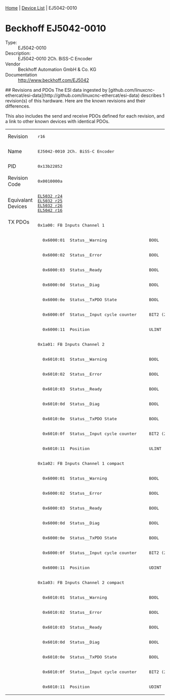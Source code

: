 <div class="nav"><a href="/esi-data">Home</a> | <a href="/esi-data/devices">Device List</a> | EJ5042-0010</div>

#  Beckhoff EJ5042-0010

<dl>
  <dt>Type:</dt><dd>EJ5042-0010</dd>
  <dt>Description:</dt><dd>EJ5042-0010 2Ch. BiSS-C Encoder</dd>
  <dt>Vendor</dt><dd>Beckhoff Automation GmbH & Co. KG</dd>
  <dt>Documentation</dt><dd><a href="http://www.beckhoff.com/EJ5042">http://www.beckhoff.com/EJ5042</a></dd>
</dl>
## Revisions and PDOs
The ESI data ingested by [github.com/linuxcnc-ethercat/esi-data](http://github.com/linuxcnc-ethercat/esi-data) describes 1 revision(s) of this hardware.  Here are the known revisions and their differences.

This also includes the send and receive PDOs defined for each revision, and a link to other known devices with identical PDOs.

<table>
<tr >
<td class="first">Revision</td>
<td ><pre>r16</pre></td>
</tr>
<tr >
<td class="first">Name</td>
<td ><pre>EJ5042-0010 2Ch. BiSS-C Encoder</pre></td>
</tr>
<tr >
<td class="first">PID</td>
<td ><pre>0x13b22852</pre></td>
</tr>
<tr >
<td class="first">Revision Code</td>
<td ><pre>0x0010000a</pre></td>
</tr>
<tr >
<td class="first">Equivalant Devices</td>
<td ><pre><a href="EL5032">EL5032 r24</a><br/><a href="EL5032">EL5032 r25</a><br/><a href="EL5032">EL5032 r26</a><br/><a href="EL5042">EL5042 r16</a></pre></td>
</tr>
<tr class="txpdo pdosection">
<td class="first" rowspan=32 valign=top>TX PDOs</td>
<td><pre>0x1a00: FB Inputs Channel 1</pre></td>
<td></td>
</tr>
<tr class="txpdo">
<td ><pre>  0x6000:01  Status__Warning                 BOOL</pre></td>
</tr>
<tr class="txpdo">
<td ><pre>  0x6000:02  Status__Error                   BOOL</pre></td>
</tr>
<tr class="txpdo">
<td ><pre>  0x6000:03  Status__Ready                   BOOL</pre></td>
</tr>
<tr class="txpdo">
<td ><pre>  0x6000:0d  Status__Diag                    BOOL</pre></td>
</tr>
<tr class="txpdo">
<td ><pre>  0x6000:0e  Status__TxPDO State             BOOL</pre></td>
</tr>
<tr class="txpdo">
<td ><pre>  0x6000:0f  Status__Input cycle counter     BIT2 (2 bits)</pre></td>
</tr>
<tr class="txpdo">
<td ><pre>  0x6000:11  Position                        ULINT (64 bits)</pre></td>
</tr>
<tr class="txpdo pdosection">
<td ><pre>0x1a01: FB Inputs Channel 2</pre></td>
</tr>
<tr class="txpdo">
<td ><pre>  0x6010:01  Status__Warning                 BOOL</pre></td>
</tr>
<tr class="txpdo">
<td ><pre>  0x6010:02  Status__Error                   BOOL</pre></td>
</tr>
<tr class="txpdo">
<td ><pre>  0x6010:03  Status__Ready                   BOOL</pre></td>
</tr>
<tr class="txpdo">
<td ><pre>  0x6010:0d  Status__Diag                    BOOL</pre></td>
</tr>
<tr class="txpdo">
<td ><pre>  0x6010:0e  Status__TxPDO State             BOOL</pre></td>
</tr>
<tr class="txpdo">
<td ><pre>  0x6010:0f  Status__Input cycle counter     BIT2 (2 bits)</pre></td>
</tr>
<tr class="txpdo">
<td ><pre>  0x6010:11  Position                        ULINT (64 bits)</pre></td>
</tr>
<tr class="txpdo pdosection">
<td ><pre>0x1a02: FB Inputs Channel 1 compact</pre></td>
</tr>
<tr class="txpdo">
<td ><pre>  0x6000:01  Status__Warning                 BOOL</pre></td>
</tr>
<tr class="txpdo">
<td ><pre>  0x6000:02  Status__Error                   BOOL</pre></td>
</tr>
<tr class="txpdo">
<td ><pre>  0x6000:03  Status__Ready                   BOOL</pre></td>
</tr>
<tr class="txpdo">
<td ><pre>  0x6000:0d  Status__Diag                    BOOL</pre></td>
</tr>
<tr class="txpdo">
<td ><pre>  0x6000:0e  Status__TxPDO State             BOOL</pre></td>
</tr>
<tr class="txpdo">
<td ><pre>  0x6000:0f  Status__Input cycle counter     BIT2 (2 bits)</pre></td>
</tr>
<tr class="txpdo">
<td ><pre>  0x6000:11  Position                        UDINT (32 bits)</pre></td>
</tr>
<tr class="txpdo pdosection">
<td ><pre>0x1a03: FB Inputs Channel 2 compact</pre></td>
</tr>
<tr class="txpdo">
<td ><pre>  0x6010:01  Status__Warning                 BOOL</pre></td>
</tr>
<tr class="txpdo">
<td ><pre>  0x6010:02  Status__Error                   BOOL</pre></td>
</tr>
<tr class="txpdo">
<td ><pre>  0x6010:03  Status__Ready                   BOOL</pre></td>
</tr>
<tr class="txpdo">
<td ><pre>  0x6010:0d  Status__Diag                    BOOL</pre></td>
</tr>
<tr class="txpdo">
<td ><pre>  0x6010:0e  Status__TxPDO State             BOOL</pre></td>
</tr>
<tr class="txpdo">
<td ><pre>  0x6010:0f  Status__Input cycle counter     BIT2 (2 bits)</pre></td>
</tr>
<tr class="txpdo">
<td ><pre>  0x6010:11  Position                        UDINT (32 bits)</pre></td>
</tr>
</table>
